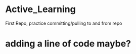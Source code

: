 # Active_Learning
First Repo, practice committing/pulling to and from repo
# adding a line of code maybe?
